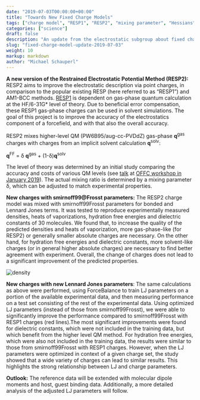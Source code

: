 ```yaml
---
date: "2019-07-03T00:00:00+00:00"
title: "Towards New Fixed Charge Models"
tags: ["charge model", "RESP1", "RESP2", "mixing parameter", "Hessians", "QCFractal", "3D structures", "conformer expansion", "automation"]
categories: ["science"]
draft: false
description: "An update from the electrostatic subgroup about fixed charge models based on RESP fitting"
slug: "fixed-charge-model-update-2019-07-03"
weight: 10
markup: markdown
author: "Michael Schauperl"
---
```


**A new version of the Restrained Electrostatic Potential Method (RESP2):** RESP2 aims to improve the electrostatic description via point charges, in comparison to the popular existing RESP (here referred to as “RESP1”) and AM1-BCC methods. [RESP1](https://doi.org/10.1021/j100142a004) is dependent on  gas-phase quantum calculation at the HF/6-31G* level of theory. Due to beneficial error compensation, these RESP1 gas-phase charges can be used in solvent simulations. The goal of this project is to improve the accuracy of the electrostatics component of a forcefield, and with that also the overall accuracy.

RESP2 mixes higher-level QM (PW6B95/aug-cc-PVDdZ) gas-phase **q**<sup>gas</sup> charges with charges from an implicit solvent calculation **q**<sup>solv</sup>:

**q**<sup>FF</sup> = δ **q**<sup>gas</sup> + (1-δ)**q**<sup>solv</sup>

The level of theory was determined by an initial study comparing the accuracy and costs of various QM levels (see [talk](http://doi.org/10.5281/zenodo.3243679) at [OFFC workshop in January 2019](https://openforcefield.org/news/jan-2019-meeting-agenda/)). The actual mixing ratio is determined by a mixing parameter δ, which can be adjusted to match experimental properties.


**New charges with smirnoff99@Frosst parameters:** The RESP2 charge model was mixed with smirnoff99Frosst parameters for bonded and Lennard Jones terms. It was tested to reproduce experimentally measured densities, heats of vaporizations, hydration free energies and dielectric constants of 30 molecules. We found that, to increase the quality of the predicted densities and heats of vaporization, more gas-phase-like (for RESP2) or generally smaller absolute charges are necessary. On the other hand, for hydration free energies and dielectric constants, more solvent-like charges (or in general higher absolute charges) are necessary to find better agreement with experiment. Overall, the change of charges does not lead to a significant improvement of the predicted properties.

![density](density.png "density")

**New charges with new Lennard Jones parameters**: The same calculations as above were performed, using ForceBalance to train LJ parameters on a portion of the available experimental data, and then measuring performance on a test set consisting of the rest of the experimental data. Using optimized LJ parameters (instead of those from smirnoff99Frosst), we were able to significantly improve the performance compared to smirnoff99Frosst with RESP1 charges (red lines).The most significant improvements were found for dielectric constants, which were not included in the training data, but which benefit from the higher level QM method. For hydration free energies, which were also not included in the training data, the results were similar to those from smirnoff99Frosst with RESP1 charges. However, when the LJ parameters were optimized in context of a given charge set, the study showed that a wide variety of charges can lead to similar results. This highlights the strong relationship between LJ and charge parameters.

**Outlook:** The reference data will be extended with molecular dipole moments and host, guest binding data. Additionally, a more detailed analysis of the adjusted LJ parameters will follow.
